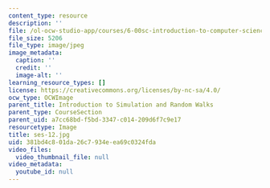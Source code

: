 ```yaml
---
content_type: resource
description: ''
file: /ol-ocw-studio-app/courses/6-00sc-introduction-to-computer-science-and-programming-spring-2011/381bd4c801da26c7934eea69c0324fda_ses-12.jpg
file_size: 5206
file_type: image/jpeg
image_metadata:
  caption: ''
  credit: ''
  image-alt: ''
learning_resource_types: []
license: https://creativecommons.org/licenses/by-nc-sa/4.0/
ocw_type: OCWImage
parent_title: Introduction to Simulation and Random Walks
parent_type: CourseSection
parent_uid: a7cc68bd-f5bd-3347-c014-209d6f7c9e17
resourcetype: Image
title: ses-12.jpg
uid: 381bd4c8-01da-26c7-934e-ea69c0324fda
video_files:
  video_thumbnail_file: null
video_metadata:
  youtube_id: null
---
```

